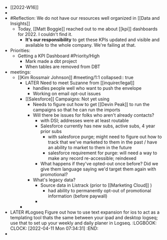 - [[2022-W16]]
-
- #Reflection: We do not have our resources well organized in [[Data and Insights]]
	- Today, [[Matt Boggie]] reached out to me about [[kpi]] dashboards for 2022. I couldn't find it.
		- **It's our responsibility** to get these KPIs updated and visible and available to the whole company. We're failing at that.
- Priorities:
	- Getting a KPI Dashboard #Priority/High
		- Mark made a dbt project
		- When tables are removed from DBT
- meetings:
	- [[Kim Rossmair Johnson]] #meeting/1:1
	  collapsed:: true
		- LATER Need to meet Suzanne from [[inquirer/legal]]
			- handles people well who want to push the envelope
			- Working on email opt-out issues
		- [[Salesforce]] Campaigns: Not yet using
			- Needs to figure out how to get [[Devin Peak]] to run the campaigns so that he can run the imports
			- Will there be issues for folks who aren't already contacts?
				- with DSI; addresses were at least routable
				- Salesforce currently has new subs, active subs, 4 year prior subs
					- with salesforce purge; might need to figure out how to track that we've marketed to them in the past / have an ability to market to them in the future
					- salesforce requirement for purge: will need a way to make any record re-accessible; reindexed
				- What happens if they've opted-out once before?  Did we give them language saying we'd target them again with promotional?
			- What's legacy data?
				- Source data in Listrack (prior to [[Marketing Cloud]] )
					- had ability to permanently opt-out of promotional information (before paywall)
				-
		-
- LATER #Logseq Figure out how to use text expansion for ios to act as a templating tool thats the same between your ipad and desktop logseq; use that to set up your weekly and daily planer in Logseq.
  :LOGBOOK:
  CLOCK: [2022-04-11 Mon 07:34:31]
  :END:
-